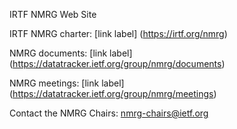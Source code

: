 IRTF NMRG Web Site

IRTF NMRG charter: [link label] (https://irtf.org/nmrg)

NMRG documents: [link label] (https://datatracker.ietf.org/group/nmrg/documents)

NMRG meetings: [link label] (https://datatracker.ietf.org/group/nmrg/meetings)

Contact the NMRG Chairs: nmrg-chairs@ietf.org
